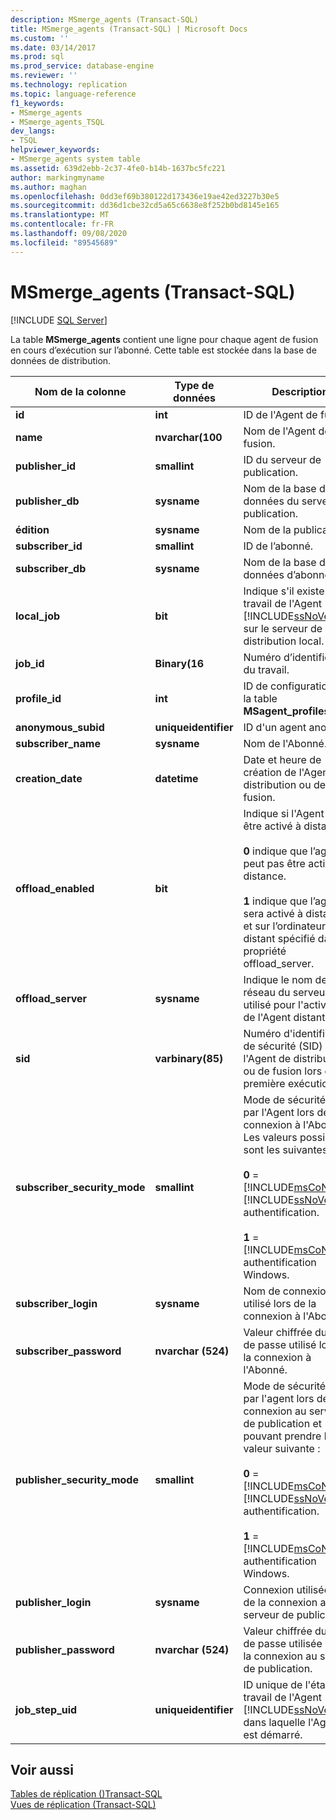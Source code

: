 ```yaml
---
description: MSmerge_agents (Transact-SQL)
title: MSmerge_agents (Transact-SQL) | Microsoft Docs
ms.custom: ''
ms.date: 03/14/2017
ms.prod: sql
ms.prod_service: database-engine
ms.reviewer: ''
ms.technology: replication
ms.topic: language-reference
f1_keywords:
- MSmerge_agents
- MSmerge_agents_TSQL
dev_langs:
- TSQL
helpviewer_keywords:
- MSmerge_agents system table
ms.assetid: 639d2ebb-2c37-4fe0-b14b-1637bc5fc221
author: markingmyname
ms.author: maghan
ms.openlocfilehash: 0dd3ef69b380122d173436e19ae42ed3227b30e5
ms.sourcegitcommit: dd36d1cbe32cd5a65c6638e8f252b0bd8145e165
ms.translationtype: MT
ms.contentlocale: fr-FR
ms.lasthandoff: 09/08/2020
ms.locfileid: "89545689"
---
```

# <a name="msmerge_agents-transact-sql"></a>MSmerge_agents (Transact-SQL)
[!INCLUDE [SQL Server](../../includes/applies-to-version/sqlserver.md)]

  La table **MSmerge_agents** contient une ligne pour chaque agent de fusion en cours d’exécution sur l’abonné. Cette table est stockée dans la base de données de distribution.  
  
|Nom de la colonne|Type de données|Description|  
|-----------------|---------------|-----------------|  
|**id**|**int**|ID de l'Agent de fusion|  
|**name**|**nvarchar(100**|Nom de l'Agent de fusion.|  
|**publisher_id**|**smallint**|ID du serveur de publication.|  
|**publisher_db**|**sysname**|Nom de la base de données du serveur de publication.|  
|**édition**|**sysname**|Nom de la publication.|  
|**subscriber_id**|**smallint**|ID de l’abonné.|  
|**subscriber_db**|**sysname**|Nom de la base de données d’abonnement.|  
|**local_job**|**bit**|Indique s'il existe un travail de l'Agent [!INCLUDE[ssNoVersion](../../includes/ssnoversion-md.md)] sur le serveur de distribution local.|  
|**job_id**|**Binary(16**|Numéro d’identification du travail.|  
|**profile_id**|**int**|ID de configuration de la table **MSagent_profiles** .|  
|**anonymous_subid**|**uniqueidentifier**|ID d'un agent anonyme.|  
|**subscriber_name**|**sysname**|Nom de l'Abonné.|  
|**creation_date**|**datetime**|Date et heure de création de l'Agent de distribution ou de fusion.|  
|**offload_enabled**|**bit**|Indique si l'Agent peut être activé à distance.<br /><br /> **0** indique que l’agent ne peut pas être activé à distance.<br /><br /> **1** indique que l’agent sera activé à distance et sur l’ordinateur distant spécifié dans la propriété offload_server.|  
|**offload_server**|**sysname**|Indique le nom de réseau du serveur utilisé pour l'activation de l'Agent distant.|  
|**sid**|**varbinary(85)**|Numéro d'identification de sécurité (SID) de l'Agent de distribution ou de fusion lors de sa première exécution.|  
|**subscriber_security_mode**|**smallint**|Mode de sécurité utilisé par l'Agent lors de la connexion à l'Abonné. Les valeurs possibles sont les suivantes :<br /><br /> **0**  =  [!INCLUDE[msCoName](../../includes/msconame-md.md)] [!INCLUDE[ssNoVersion](../../includes/ssnoversion-md.md)] authentification.<br /><br /> **1**  =  [!INCLUDE[msCoName](../../includes/msconame-md.md)] authentification Windows.|  
|**subscriber_login**|**sysname**|Nom de connexion utilisé lors de la connexion à l'Abonné.|  
|**subscriber_password**|**nvarchar (524)**|Valeur chiffrée du mot de passe utilisé lors de la connexion à l'Abonné.|  
|**publisher_security_mode**|**smallint**|Mode de sécurité utilisé par l'agent lors de la connexion au serveur de publication et pouvant prendre la valeur suivante :<br /><br /> **0**  =  [!INCLUDE[msCoName](../../includes/msconame-md.md)] [!INCLUDE[ssNoVersion](../../includes/ssnoversion-md.md)] authentification.<br /><br /> **1**  =  [!INCLUDE[msCoName](../../includes/msconame-md.md)] authentification Windows.|  
|**publisher_login**|**sysname**|Connexion utilisée lors de la connexion au serveur de publication.|  
|**publisher_password**|**nvarchar (524)**|Valeur chiffrée du mot de passe utilisée lors de la connexion au serveur de publication.|  
|**job_step_uid**|**uniqueidentifier**|ID unique de l'étape de travail de l'Agent [!INCLUDE[ssNoVersion](../../includes/ssnoversion-md.md)] dans laquelle l'Agent est démarré.|  
  
## <a name="see-also"></a>Voir aussi  
 [Tables de réplication &#40;&#41;Transact-SQL ](../../relational-databases/system-tables/replication-tables-transact-sql.md)   
 [Vues de réplication &#40;Transact-SQL&#41;](../../relational-databases/system-views/replication-views-transact-sql.md)  
  
  
